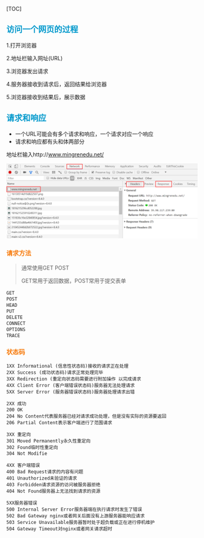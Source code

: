 [TOC]

## <font color="#0099CC">访问一个网页的过程</font>

1.打开浏览器

2.地址栏输入网址(URL)

3.浏览器发出请求

4.服务器接收到请求后，返回结果给浏览器

5.浏览器接收到结果后，展示数据

## <font color="#0099CC">请求和响应</font>

- 一个URL可能会有多个请求和响应，一个请求对应一个响应
- 请求和响应都有头和体两部分

地址栏输入http://www.mingrenedu.net/

![](..\media\images\image-20200106152724097.png)

### <font color="#F77A0B">请求方法</font>

> 通常使用GET POST
>
> GET常用于返回数据，POST常用于提交表单

```http
GET
POST
HEAD
PUT 
DELETE
CONNECT
OPTIONS
TRACE
```

### <font color="#F77A0B">状态码</font>

```
1XX Informational (信息性状态码)接收的请求正在处理
2XX Success (成功状态码)请求正常处理完毕
3XX Redirection (重定向状态码需要进行附加操作 以完成请求
4XX Client Error (客户端错误状态码)服务器无法处理请求
5XX Server Error (服务器错误状态码)服务器处理请求出错
```

```
2XX 成功
200 OK
204 No Content代表服务器已经对请求成功处理，但是没有实际的资源要返回
206 Partial Content表示客户端进行了范围请求
```

```
3XX 重定向
301 Moved Permanently永久性重定向
302 Found临时性重定向
304 Not Modifie
```

```
4XX 客户端错误
400 Bad Request请求的内容有问题
401 Unauthorized未验证的请求
403 Forbidden请求资源的访问被服务器拒绝
404 Not Found服务器上无法找到请求的资源
```

```
5XX服务器错误
500 Internal Server Error服务器端在执行请求时发生了错误
502 Bad Gateway nginx或者网关后面没有上游服务器能响应请求
503 Service Unavailable服务器暂时处于超负载或正在进行停机维护
504 Gateway Timeout对nginx或者网关请求超时
```
